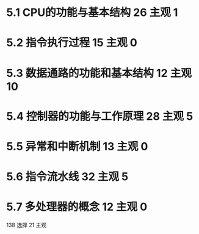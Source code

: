 # 5.1 CPU的功能与基本结构 26 主观 1
# 5.2 指令执行过程 15 主观 0
# 5.3 数据通路的功能和基本结构 12 主观 10
# 5.4 控制器的功能与工作原理 28 主观 5
# 5.5 异常和中断机制 13 主观  0
# 5.6 指令流水线 32 主观 5
# 5.7 多处理器的概念 12 主观 0 

138 选择 21 主观 